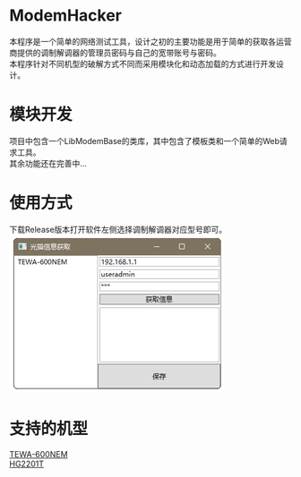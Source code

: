 # ModemHacker  
本程序是一个简单的网络测试工具，设计之初的主要功能是用于简单的获取各运营商提供的调制解调器的管理员密码与自己的宽带账号与密码。  
本程序针对不同机型的破解方式不同而采用模块化和动态加载的方式进行开发设计。  
# 模块开发  
项目中包含一个LibModemBase的类库，其中包含了模板类和一个简单的Web请求工具。  
其余功能还在完善中... 
# 使用方式  
下载Release版本打开软件左侧选择调制解调器对应型号即可。  
![截图](https://github.com/GuokeNo1/ModemHacker/raw/main/window.png)
# 支持的机型  
[TEWA-600NEM](https://github.com/GuokeNo1/TEWA-600NEM)  
[HG2201T](https://github.com/GuokeNo1/HG2201T)  
